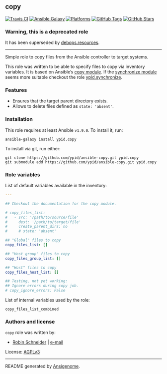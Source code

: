## copy

<!-- This file was generated by Ansigenome. Do not edit this file directly but
     instead have a look at the files in the ./meta/ directory. -->

[![Travis CI](http://img.shields.io/travis/ypid/ansible-copy.svg?style=flat)](http://travis-ci.org/ypid/ansible-copy)
[![Ansible Galaxy](http://img.shields.io/badge/galaxy-ypid.copy-660198.svg?style=flat)](https://galaxy.ansible.com/ypid/copy)
[![Platforms](http://img.shields.io/badge/platforms-debian%20/%20ubuntu-lightgrey.svg?style=flat)](#)
[![GitHub Tags](https://img.shields.io/github/tag/ypid/ansible-copy.svg)](https://github.com/ypid/ansible-copy)
[![GitHub Stars](https://img.shields.io/github/stars/ypid/ansible-copy.svg)](https://github.com/ypid/ansible-copy)

### Warning, this is a deprecated role

It has been superseded by [debops.resources](https://github.com/debops/ansible-resources).

***

Simple role to copy files from the Ansible controller to target systems.

This role was written to be able to specify files to copy via inventory variables.
It is based on Ansible’s [copy module].
If the [synchronize module] seems more suitable checkout the role [ypid.synchronize].

### Features

* Ensures that the target parent directory exists.
* Allows to delete files defined as `state: 'absent'`.

[synchronize module]: https://docs.ansible.com/ansible/synchronize_module.html
[copy module]: https://docs.ansible.com/ansible/copy_module.html
[ypid.synchronize]: https://galaxy.ansible.com/ypid/synchronize

### Installation

This role requires at least Ansible `v1.9.0`. To install it, run:

```Shell
ansible-galaxy install ypid.copy
```

To install via git, run either:

```Shell
git clone https://github.com/ypid/ansible-copy.git ypid.copy
git submodule add https://github.com/ypid/ansible-copy.git ypid.copy
```



### Role variables

List of default variables available in the inventory:

```YAML
---

## Checkout the documentation for the copy module.

# copy_files_list:
#   - src: '/path/to/source/file'
#     dest: '/path/to/target/file'
#     create_parent_dirs: no
#     # state: 'absent'

## "Global" files to copy
copy_files_list: []

## "Host group" files to copy
copy_files_group_list: []

## "Host" files to copy
copy_files_host_list: []

## Testing, not yet working:
## Ignore errors during copy job.
# copy_ignore_errors: False
```

List of internal variables used by the role:

    copy_files_list_combined


### Authors and license

`copy` role was written by:

- [Robin Schneider](https://github.com/ypid) | [e-mail](mailto:ypid@riseup.net)

License: [AGPLv3](https://tldrlegal.com/license/gnu-affero-general-public-license-v3-%28agpl-3.0%29)

***

README generated by [Ansigenome](https://github.com/nickjj/ansigenome/).
